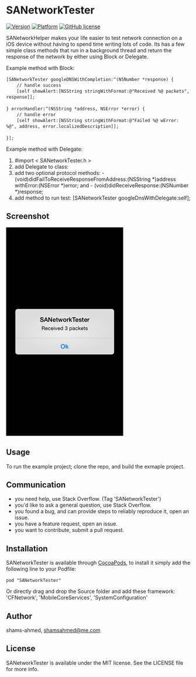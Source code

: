 # SANetworkTester

[![Version](http://cocoapod-badges.herokuapp.com/v/SANetworkTester/badge.png)](http://cocoadocs.org/docsets/SANetworkTester)
[![Platform](http://cocoapod-badges.herokuapp.com/p/SANetworkTester/badge.png)](http://cocoadocs.org/docsets/SANetworkTester)
[![GitHub license](https://img.shields.io/badge/license-MIT-blue.svg)](https://raw.githubusercontent.com/shams-ahmed/SANetworkTester/master/LICENSE)

SANetworkHelper makes your life easier to test network connection on a iOS device without having to spend time writing lots of code. Its has a few simple class methods that run in a background thread and return the response of the network by either using Block or Delegate.

Example method with Block:

    [SANetworkTester googleDNSWithCompletion:^(NSNumber *response) {
        // handle success
        [self showAlert:[NSString stringWithFormat:@"Received %@ packets", response]];
        
    } errorHandler:^(NSString *address, NSError *error) {
        // handle error
        [self showAlert:[NSString stringWithFormat:@"Failed %@ wError: %@", address, error.localizedDescription]];

    }];

Example method with Delegate:

1. #import < SANetworkTester.h >
2. add Delegate to class: <SANetworkTesterDelegate>
3. add two optional protocol methods: - (void)didFailToReceiveResponseFromAddress:(NSString *)address withError:(NSError *)error; and - (void)didReceiveResponse:(NSNumber *)response;
5. add method to run test: [SANetworkTester googleDnsWithDelegate:self];

## Screenshot
<img src="https://raw.githubusercontent.com/shams-ahmed/SANetworkTester/master/Resources/Screenshot.png">

## Usage

To run the example project; clone the repo, and build the exmaple project.

## Communication

- you need help, use Stack Overflow. (Tag 'SANetworkTester')
- you'd like to ask a general question, use Stack Overflow.
- you found a bug, and can provide steps to reliably reproduce it, open an issue.
- you have a feature request, open an issue.
- you want to contribute, submit a pull request.


## Installation

SANetworkTester is available through [CocoaPods](http://cocoapods.org), to install
it simply add the following line to your Podfile:

    pod "SANetworkTester"

Or directly drag and drop the Source folder and add these framework: 'CFNetwork', 'MobileCoreServices', 'SystemConfiguration'

## Author

shams-ahmed, shamsahmed@me.com

## License

SANetworkTester is available under the MIT license. See the LICENSE file for more info.

